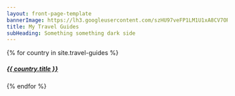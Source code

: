 ```yaml
---
layout: front-page-template
bannerImage: https://lh3.googleusercontent.com/szHU97veFP1LM1U1xA8CV7ORxbHWNl-DMW8yGMMdnMARCj9J73tYx98IfiswT987VNlY4Z5oyLlqFjV7ZfyPruboQGqqAuK3QSyRMjP1phfn-4-7y97yshtDUL8bbAbxD09bdKXrwoc=w2400
title: My Travel Guides
subHeading: Something something dark side
---
```


<div class="text-uppercase adventure-list experience">
  {% for country in site.travel-guides %}
    <div class="col-md-6 col-sm-6 animated fadeInUp" data-wow-delay="0.{{ forloop.index }}s" data-wow-duration="1s">
      <a href="{{country.url | prepend: site.baseurl}}">
        <img src="{{ country.bannerImage }}"  alt="" class="img-responsive">
        <div class="overlay-lnk text-uppercase text-center">
          <i class="icon icon-map"></i>
          <h5>{{ country.title }}</h5>
        </div>
      </a>
    </div>
  {% endfor %}
</div>
